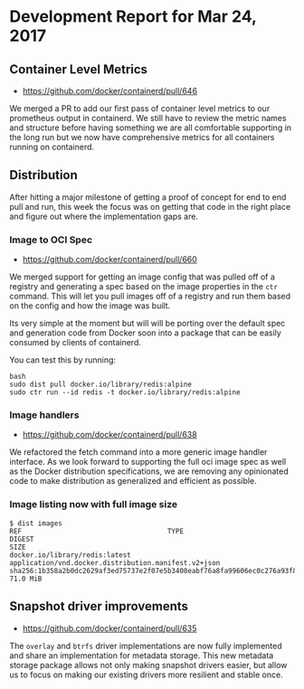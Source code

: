 # Development Report for Mar 24, 2017

## Container Level Metrics

* https://github.com/docker/containerd/pull/646

We merged a PR to add our first pass of container level metrics to our
prometheus output in containerd. We still have to review the metric names and
structure before having something we are all comfortable supporting in the long
run but we now have comprehensive metrics for all containers running on
containerd.

## Distribution

After hitting a major milestone of getting a proof of concept for end to end
pull and run, this week the focus was on getting that code in the right place
and figure out where the implementation gaps are.

### Image to OCI Spec

* https://github.com/docker/containerd/pull/660

We merged support for getting an image config that was pulled off of a registry
and generating a spec based on the image properties in the `ctr` command.  This
will let you pull images off of a registry and run them based on the config and
how the image was built.

Its very simple at the moment but will will be porting over the default spec
and generation code from Docker soon into a package that can be easily consumed
by clients of containerd.

You can test this by running:

```console
bash
sudo dist pull docker.io/library/redis:alpine
sudo ctr run --id redis -t docker.io/library/redis:alpine
```

### Image handlers

* https://github.com/docker/containerd/pull/638

We refactored the fetch command into a more generic image handler interface. As
we look forward to supporting the full oci image spec as well as the Docker
distribution specifications, we are removing any opinionated code to make
distribution as generalized and efficient as possible.

### Image listing now with full image size

```console
$ dist images
REF                                    TYPE                                                 DIGEST                                                                  SIZE     
docker.io/library/redis:latest         application/vnd.docker.distribution.manifest.v2+json sha256:1b358a2b0dc2629af3ed75737e2f07e5b3408eabf76a8fa99606ec0c276a93f8 71.0 MiB
```

## Snapshot driver improvements

* https://github.com/docker/containerd/pull/635

The `overlay` and `btrfs` driver implementations are now fully implemented and
share an implementation for metadata storage. This new metadata storage package
allows not only making snapshot drivers easier, but allow us to focus on making
our existing drivers more resilient and stable once.
